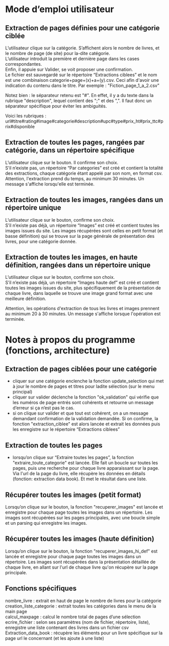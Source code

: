 

# Mode d’emploi utilisateur  
   
## Extraction de pages définies pour une catégorie ciblée

L’utilisateur clique sur la catégorie. S’affichent alors le nombre de livres, et le nombre de page (de site) pour la-dite catégorie.  
L’utilisateur introduit la première et dernière page dans les cases correspondantes.  
Enfin, il appuie sur Valider, se voit proposer une confirmation.  
Le fichier est sauvegardé sur le répertoire “Extractions ciblees” et le nom est une combinaison categorie+page+(x)+a+(y).csv. Ceci afin d'avoir une indication du contenu dans le titre. Par exemple : "Fiction_page_1_a_2.csv"

Notez bien : le séparateur retenu est "#". En effet, il y a du texte dans la rubrique "description", lequel contient des ";" et des ",". Il faut donc un séparateur spécifique pour éviter les ambiguités.

Voici les rubriques :
url#titre#rating#image#categorie#description#upc#type#prix_ht#prix_ttc#prix#disponible 

## Extraction de toutes les pages, rangées par catégorie, dans un répertoire spécifique

L’utilisateur clique sur le bouton. Il confirme son choix.  
S’il n’existe pas, un répertoire “Par categories” est créé et contient la totalité des extractions, chaque catégorie étant appelé par son nom, en format csv.
Attention, l'extraction prend du temps, au minimum 30 minutes.
Un message s'affiche lorsqu'elle est terminée.

## Extraction de toutes les images, rangées dans un répertoire unique

L’utilisateur clique sur le bouton, confirme son choix.  
S’il n’existe pas déjà, un répertoire “Images” est créé et contient toutes les images issues du site. Les images récupérées sont celles en petit format (et basse définition) qui se trouve sur la page générale de présentation des livres, pour une catégorie donnée.

## Extraction de toutes les images, en haute définition, rangées dans un répertoire unique
L’utilisateur clique sur le bouton, confirme son choix.  
S’il n’existe pas déjà, un répertoire “Images haute def” est créé et contient toutes les images issues du site, plus spécifiquement de la présentation de chaque livre, dans laquelle se trouve une image grand format avec une meilleure définition.

Attention, les opérations d'extraction de tous les livres et images prennent au minimum 20 à 30 minutes. Un message s'affiche lorsque l'opération est terminée.

# Notes à propos du programme (fonctions, architecture)

## Extraction de pages ciblées pour une catégorie  
- cliquer sur une catégorie enclenche la fonction update_selection qui met à jour le nombre de pages et titres pour ladite sélection (sur le menu principal)  
- cliquer sur valider déclenche la fonction "ok_validation" qui vérifie que les numéros de page entrés sont cohérents et retourne un message d’erreur si ça n’est pas le cas.   
- si on clique sur valider et que tout est cohérent, on a un message demandant confirmation de la validation demandée. Si on confirme, la fonction "extraction_ciblee" est alors lancée et extrait les données puis les enregistre sur le répertoire “Extractions ciblees”   

## Extraction de toutes les pages
- lorsqu’on clique sur “Extraire toutes les pages”, la fonction "extraire_toute_categorie" est lancée. Elle fait un boucle sur toutes les pages, puis une recherche pour chaque livre apparaissant sur la page. 
Via l'url de la page du livre, elle récupère les données en détails (fonction: extraction data book). Et met le résultat dans une liste.

## Récupérer toutes les images (petit format)
   Lorsqu’on clique sur le bouton, la fonction "recuperer_images" est lancée et enregistre pour chaque page toutes les images dans un répertoire. Les images sont récupérées sur les pages principales, avec une boucle simple et un parsing qui enregistre les images.

## Récupérer toutes les images (haute définition)
   Lorsqu’on clique sur le bouton, la fonction "recuperer_images_hi_def" est lancée et enregistre pour chaque page toutes les images dans un répertoire. 
   Les images sont récupérées dans la présentation détaillée de chaque livre, en allant sur l'url de chaque livre qu'on récupère sur la page principale. 
     
## Fonctions spécifiques  
   nombre_livre : extrait en haut de page le nombre de livres pour la catégorie  
   creation_liste_categorie : extrait toutes les catégories dans le menu de la main page   
   calcul_maxpage : calcul le nombre total de pages d’une sélection  
   ecrire_fichier : selon ses paramètres (nom de fichier, répertoire, liste), enregistre une liste contenant des livres dans un fichier csv
   Extraction_data_book : récupère les éléments pour un livre spécifique sur la page url le concernant (et les ajoute à une liste)

	


